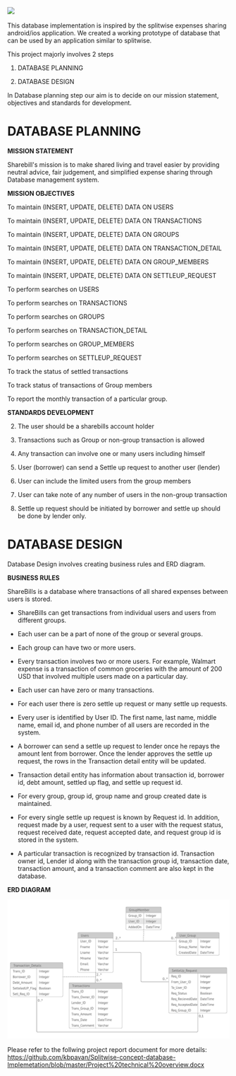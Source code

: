  ![](Images/1.png)

This database implementation is inspired by the splitwise expenses sharing
android/ios application. We created a working prototype of database that can be
used by an application similar to splitwise.

This project majorly involves 2 steps

1.  DATABASE PLANNING

2.  DATABASE DESIGN

In Database planning step our aim is to decide on our mission statement, objectives
and standards for development.

DATABASE PLANNING
===============================

**MISSION STATEMENT**

Sharebill's mission is to make shared living and travel easier by providing
neutral advice, fair judgement, and simplified expense sharing through Database
management system.

**MISSION OBJECTIVES**

To maintain (INSERT, UPDATE, DELETE) DATA ON USERS

To maintain (INSERT, UPDATE, DELETE) DATA ON TRANSACTIONS

To maintain (INSERT, UPDATE, DELETE) DATA ON GROUPS

To maintain (INSERT, UPDATE, DELETE) DATA ON TRANSACTION_DETAIL

To maintain (INSERT, UPDATE, DELETE) DATA ON GROUP_MEMBERS

To maintain (INSERT, UPDATE, DELETE) DATA ON SETTLEUP_REQUEST

To perform searches on USERS

To perform searches on TRANSACTIONS

To perform searches on GROUPS

To perform searches on TRANSACTION_DETAIL

To perform searches on GROUP_MEMBERS

To perform searches on SETTLEUP_REQUEST

To track the status of settled transactions

To track status of transactions of Group members

To report the monthly transaction of a particular group.

**STANDARDS DEVELOPMENT**

2.  The user should be a sharebills account holder

3.  Transactions such as Group or non-group transaction is allowed

4.  Any transaction can involve one or many users including himself

5.  User (borrower) can send a Settle up request to another user (lender)

6.  User can include the limited users from the group members

7.  User can take note of any number of users in the non-group transaction

8.  Settle up request should be initiated by borrower and settle up should be
    done by lender only.

DATABASE DESIGN
=========================

Database Design involves creating business rules and ERD diagram.

**BUSINESS RULES**

ShareBills is a database where transactions of all shared expenses between users
is stored.

-   ShareBills can get transactions from individual users and users from
    different groups.

-   Each user can be a part of none of the group or several groups.

-   Each group can have two or more users.

-   Every transaction involves two or more users. For example, Walmart expense
    is a transaction of common groceries with the amount of 200 USD that
    involved multiple users made on a particular day.

-   Each user can have zero or many transactions.

-   For each user there is zero settle up request or many settle up requests.

-   Every user is identified by User ID. The first name, last name, middle name,
    email id, and phone number of all users are recorded in the system.

-   A borrower can send a settle up request to lender once he repays the amount
    lent from borrower. Once the lender approves the settle up request, the rows
    in the Transaction detail entity will be updated.

-   Transaction detail entity has information about transaction id, borrower id,
    debt amount, settled up flag, and settle up request id.

-   For every group, group id, group name and group created date is maintained.

-   For every single settle up request is known by Request id. In addition,
    request made by a user, request sent to a user with the request status,
    request received date, request accepted date, and request group id is stored
    in the system.

-   A particular transaction is recognized by transaction id. Transaction owner
    id, Lender id along with the transaction group id, transaction date,
    transaction amount, and a transaction comment are also kept in the database.

**ERD DIAGRAM**

![](https://github.com/kbpavan/Splitwise-concept-database-Implemetation/blob/master/Images/2.jpg)

Please refer to the follwing project report document for more details: https://github.com/kbpavan/Splitwise-concept-database-Implemetation/blob/master/Project%20technical%20overview.docx
